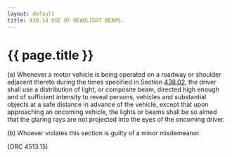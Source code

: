 ```yaml
---
layout: default 
title: 438.14 USE OF HEADLIGHT BEAMS.
---
```


{{ page.title }}
================

​(a) Whenever a motor vehicle is being operated on a roadway or shoulder
adjacent thereto during the times specified in Section
[438.02](23b24956.html), the driver shall use a distribution of light,
or composite beam, directed high enough and of sufficient intensity to
reveal persons, vehicles and substantial objects at a safe distance in
advance of the vehicle, except that upon approaching an oncoming
vehicle, the lights or beams shall be so aimed that the glaring rays are
not projected into the eyes of the oncoming driver.

​(b) Whoever violates this section is guilty of a minor misdemeanor.

(ORC 4513.15)
